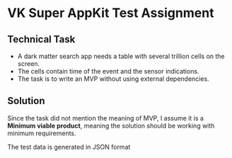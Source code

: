 # VK Super AppKit Test Assignment

## Technical Task
* A dark matter search app needs a table with several trillion cells on the screen. <br>
* The cells contain time of the event and the sensor indications. <br>
* The task is to write an MVP without using external dependencies.<br>

## Solution
Since the task did not mention the meaning of MVP, I assume it is a **Minimum viable product**, meaning the solution should be working with minimum requirements.

The test data is generated in JSON format


